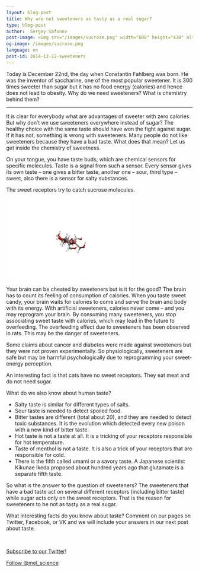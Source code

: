 ```yaml
---
layout: blog-post
title: Why are not sweeteners as tasty as a real sugar? 
type: blog-post
author:  Sergey Safonov
post-image: <img src="/images/sucrose.png" width="600" height="430" alt="Sucrose">
og-image: /images/sucrose.png
language: en
post-id: 2014-12-22-sweeteners
---
```


Today is December 22nd, the day when Constantin Fahlberg was born. He was the inventor of saccharine, one of the most popular sweetener. It is 300 times sweeter than sugar but it has no food energy (calories) and hence does not lead to obesity. Why do we need sweeteners? What is chemistry behind them?
<!-- more -->

---

It is clear for everybody what are advantages of sweeter with zero calories. But why don’t we use sweeteners everywhere instead of sugar? The healthy choice with the same taste should have won the fight against sugar. If it has not, something is wrong with sweeteners. Many people do not like sweeteners because they have a bad taste. What does that mean? Let us get inside the chemistry of sweetness.

On your tongue, you have taste buds, which are chemical sensors for specific molecules. Taste is a signal from such a sensor. Every sensor gives its own taste – one gives a bitter taste, another one – sour, third type – sweet, also there is a sensor for salty substances.

The sweet receptors try to catch sucrose molecules.

<img src="/images/sucrose-animated.gif" width="336" height="220" alt="sucrose">

Your brain can be cheated by sweeteners but is it for the good? The brain has to count its feeling of consumption of calories. When you taste sweet candy, your brain waits for calories to come and serve the brain and body with its energy. With artificial sweeteners, calories never come – and you may reprogram your brain. By consuming many sweeteners, you stop associating sweet taste with calories, which may lead in the future to overfeeding. The overfeeding effect due to sweeteners has been observed in rats. This may be the danger of sweeteners.

Some claims about cancer and diabetes were made against sweeteners but they were not proven experimentally. So physiologically, sweeteners are safe but may be harmful psychologically due to reprogramming your sweet-energy perception.

An interesting fact is that cats have no sweet receptors. They eat meat and do not need sugar.

What do we also know about human taste?

* Salty taste is similar for different types of salts.
* Sour taste is needed to detect spoiled food.
* Bitter tastes are different (total about 20), and they are needed to detect toxic substances. It is the evolution which detected every new poison with a new kind of bitter taste.
* Hot taste is not a taste at all. It is a tricking of your receptors responsible for hot temperature.
* Taste of menthol is not a taste. It is also a trick of your receptors that are responsible for cold.
* There is the fifth called umami or a savory taste. A Japanese scientist Kikunae Ikeda proposed about hundred years ago that glutamate is a separate fifth taste.

So what is the answer to the question of sweeteners? The sweeteners that have a bad taste act on several different receptors (including bitter taste) while sugar acts only on the sweet receptors. That is the reason for sweeteners to be not as tasty as a real sugar.

What interesting facts do you know about taste? Comment on our pages on Twitter, Facebook, or VK and we will include your answers in our next post about taste.

<br/>

<a href="https://twitter.com/mel_science">Subscribe to our Twitter</a>!

<!-- Begin Twitter follow -->
<a href="https://twitter.com/mel_science" class="twitter-follow-button" data-show-count="false" data-size="large">Follow @mel_science</a>
<script>!function(d,s,id){var js,fjs=d.getElementsByTagName(s)[0],p=/^http:/.test(d.location)?'http':'https';if(!d.getElementById(id)){js=d.createElement(s);js.id=id;js.src=p+'://platform.twitter.com/widgets.js';fjs.parentNode.insertBefore(js,fjs);}}(document, 'script', 'twitter-wjs');</script>
<!-- End Twitter follow -->
